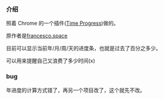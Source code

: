 ### 介绍

照着 Chrome 的一个插件([Time Progress](https://chrome.google.com/webstore/detail/time-progress/fbkbinkmbcihlegjmocbogbnblcpcfap))做的。

原作者是[francesco.space](https://francesco.space/)

目前可以显示当前年/月/周/天的进度条，也就是过去了百分之多少。

可以用来提醒自己又浪费了多少时间(x)

### bug

年进度的计算方式错了，再另一个项目改了，这个就先不改。
